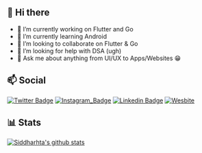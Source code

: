 ## 👋 Hi there 

- 🔭 I’m currently working on Flutter and Go
- 🌱 I’m currently learning Android
- 👯 I’m looking to collaborate on Flutter & Go
- 🤔 I’m looking for help with DSA (ugh) 
- 💬 Ask me about anything from UI/UX to Apps/Websites 😁

## 📫 Social

[![Twitter Badge](https://img.shields.io/badge/-@sidv_22-1ca0f1?style=flat-square&labelColor=1ca0f1&logo=twitter&logoColor=white&link=https://twitter.com/sidv_22)](https://twitter.com/sidv_22) 
[![Instagram_Badge](https://img.shields.io/badge/-@sidv_22-fafafa?style=flat-square&logo=Instagram&logoColor=white&color=black&link=https://www.instagram.com/sidv_22/)](https://www.linkedin.com/in/siddharthav22/)
[![Linkedin Badge](https://img.shields.io/badge/-Siddhartha%20Varma-blue?style=flat-square&logo=Linkedin&logoColor=white&link=https://www.linkedin.com/in/siddharthav22/)](https://www.linkedin.com/in/siddharthav22/)
[![Wesbite](https://img.shields.io/badge/-My%20Website-green?style=flat-square&logo=Web&logoColor=white&link=https://sidv.dev)](https://sidv.dev)

## 📊 Stats

[![Siddharhta's github stats](https://github-readme-stats.vercel.app/api?username=BRO3886&show_icons=true&theme=vue)](https://github.com/anuraghazra/github-readme-stats)
